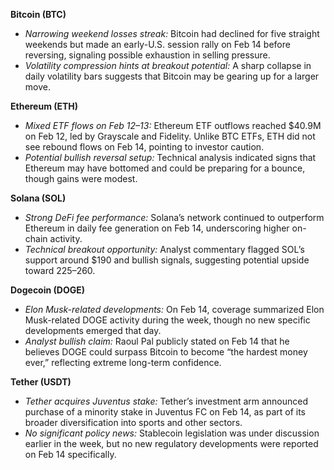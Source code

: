 **Bitcoin (BTC)**

- *Narrowing weekend losses streak:* Bitcoin had declined for five straight weekends but made an early-U.S. session rally on Feb 14 before reversing, signaling possible exhaustion in selling pressure.
- *Volatility compression hints at breakout potential:* A sharp collapse in daily volatility bars suggests that Bitcoin may be gearing up for a larger move.

**Ethereum (ETH)**

- *Mixed ETF flows on Feb 12–13:* Ethereum ETF outflows reached $40.9M on Feb 12, led by Grayscale and Fidelity. Unlike BTC ETFs, ETH did not see rebound flows on Feb 14, pointing to investor caution.
- *Potential bullish reversal setup:* Technical analysis indicated signs that Ethereum may have bottomed and could be preparing for a bounce, though gains were modest.

**Solana (SOL)**

- *Strong DeFi fee performance:* Solana’s network continued to outperform Ethereum in daily fee generation on Feb 14, underscoring higher on-chain activity.
- *Technical breakout opportunity:* Analyst commentary flagged SOL’s support around $190 and bullish signals, suggesting potential upside toward $225–$260.

**Dogecoin (DOGE)**

- *Elon Musk-related developments:* On Feb 14, coverage summarized Elon Musk-related DOGE activity during the week, though no new specific developments emerged that day.
- *Analyst bullish claim:* Raoul Pal publicly stated on Feb 14 that he believes DOGE could surpass Bitcoin to become “the hardest money ever,” reflecting extreme long-term confidence.

**Tether (USDT)**

- *Tether acquires Juventus stake:* Tether’s investment arm announced purchase of a minority stake in Juventus FC on Feb 14, as part of its broader diversification into sports and other sectors.
- *No significant policy news:* Stablecoin legislation was under discussion earlier in the week, but no new regulatory developments were reported on Feb 14 specifically.